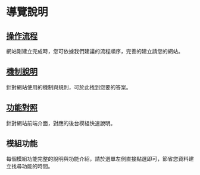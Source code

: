 # 導覽說明


## [操作流程](/guide/default)

網站剛建立完成時，您可依據我們建議的流程順序，完善的建立請您的網站。


## [機制說明](/guide/web)

針對網站使用的機制與規則，可於此找到您要的答案。

## [功能對照](/guide/site)

針對網站前端介面，對應的後台模組快速說明。

## 模組功能

每個模組功能完整的說明與功能介紹，請於選單左側直接點選即可，節省您資料建立找尋功能的時間。
